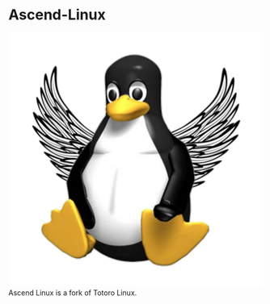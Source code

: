 # Ascend-Linux
![](https://github.com/fluffy-gato/Ascend-Linux/blob/d2a689b9f1f615540b33cf93e5b566f1c253d00a/ascend.png)
Ascend Linux is a fork of Totoro Linux.
